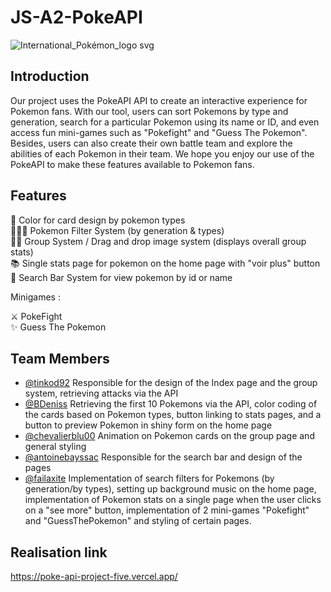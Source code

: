 # JS-A2-PokeAPI

![International_Pokémon_logo svg](https://user-images.githubusercontent.com/48534490/212549164-eabd8fdb-c3c9-4837-80b6-16e5d7192dbc.png)


## Introduction
Our project uses the PokeAPI API to create an interactive experience for Pokemon fans. With our tool, users can sort Pokemons by type and generation, search for a particular Pokemon using its name or ID, and even access fun mini-games such as "Pokefight" and "Guess The Pokemon". Besides, users can also create their own battle team and explore the abilities of each Pokemon in their team. We hope you enjoy our use of the PokeAPI to make these features available to Pokemon fans.


## Features

🔋 Color for card design by pokemon types
<br>
🕵🏽‍♂️ Pokemon Filter System (by generation & types)
<br>
👫🏼 Group System / Drag and drop image system (displays overall group stats)
<br>
📚 Single stats page for pokemon on the home page with "voir plus" button
<br>
🔎 Search Bar System for view pokemon by id or name
<br>

Minigames : 

  ⚔️ PokeFight 
<br>
  ✨ Guess The Pokemon


## Team Members

- [@tinkod92](https://github.com/tinkode92) Responsible for the design of the Index page and the group system, retrieving attacks via the API
- [@BDeniss](https://github.com/BDenisss) Retrieving the first 10 Pokemons via the API, color coding of the cards based on Pokemon types, button linking to stats pages, and a button to preview Pokemon in shiny form on the home page
- [@chevalierblu00](https://github.com/chevalierblu00) Animation on Pokemon cards on the group page and general styling
- [@antoinebayssac](https://github.com/antoinebayssac) Responsible for the search bar and design of the pages
- [@failaxite](https://github.com/failaxite) Implementation of search filters for Pokemons (by generation/by types), setting up background music on the home page, implementation of Pokemon stats on a single page when the user clicks on a "see more" button, implementation of 2 mini-games "Pokefight" and "GuessThePokemon" and styling of certain pages.


## Realisation link

https://poke-api-project-five.vercel.app/
